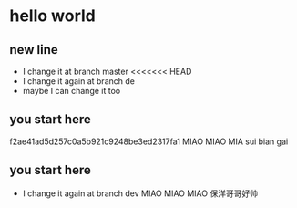 # hello world

## new line
- I change it at branch master 
<<<<<<< HEAD
- I change it again at branch de
- maybe I can change it too
## you start here
 f2ae41ad5d257c0a5b921c9248be3ed2317fa1
MIAO MIAO MIA
sui bian gai
## you start here
- I change it again at branch dev
MIAO MIAO MIAO
保洋哥哥好帅
